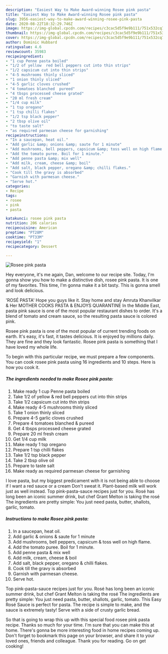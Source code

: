 ```yaml
---
description: "Easiest Way to Make Award-winning Rosee pink pasta"
title: "Easiest Way to Make Award-winning Rosee pink pasta"
slug: 3956-easiest-way-to-make-award-winning-rosee-pink-pasta
date: 2020-08-22T18:32:29.746Z
image: https://img-global.cpcdn.com/recipes/c3cac5d5f9e9b111/751x532cq70/rosee-pink-pasta-recipe-main-photo.jpg
thumbnail: https://img-global.cpcdn.com/recipes/c3cac5d5f9e9b111/751x532cq70/rosee-pink-pasta-recipe-main-photo.jpg
cover: https://img-global.cpcdn.com/recipes/c3cac5d5f9e9b111/751x532cq70/rosee-pink-pasta-recipe-main-photo.jpg
author: Dominic Hubbard
ratingvalue: 4.6
reviewcount: 35983
recipeingredient:
- "1 cup Penne pasta boiled"
- "1/2 of yellow  red bell peppers cut into thin strips"
- "1/2 capsicum cut into thin strips"
- "4-5 mushrooms thinly sliced"
- "1 onion thinly sliced"
- "4-5 garlic cloves crushed"
- "4 tomatoes blanched  pureed"
- "4 tbsps processed cheese grated"
- "20 ml fresh cream"
- "1/4 cup milk"
- "1 tsp oregano"
- "1 tsp chilli flakes"
- "1/2 tsp black pepper"
- "2 tbsp olive oil"
- "to taste salt"
- "as required parmesan cheese for garnishing"
recipeinstructions:
- "In a saucepan, heat oil."
- "Add garlic &amp; onions &amp; saute for 1 minute"
- "Add mushrooms, bell peppers, capsicum &amp; toss well on high flame."
- "Add the tomato puree. Boil for 1 minute."
- "Add penne pasta &amp; mix well"
- "Add milk, cream, cheese &amp; boil"
- "Add salt, black pepper, oregano &amp; chilli flakes."
- "Cook till the gravy is absorbed"
- "Garnish with parmesan cheese."
- "Serve hot."
categories:
- Recipe
tags:
- rosee
- pink
- pasta

katakunci: rosee pink pasta 
nutrition: 206 calories
recipecuisine: American
preptime: "PT28M"
cooktime: "PT33M"
recipeyield: "1"
recipecategory: Dessert

---
```



![Rosee pink pasta](https://img-global.cpcdn.com/recipes/c3cac5d5f9e9b111/751x532cq70/rosee-pink-pasta-recipe-main-photo.jpg)

Hey everyone, it's me again, Dan, welcome to our recipe site. Today, I'm gonna show you how to make a distinctive dish, rosee pink pasta. It is one of my favorites. This time, I'm gonna make it a bit tasty. This is gonna smell and look delicious.

&#39;ROSÉ PASTA&#39; Hope you guys like it. Stay home and stay Amruta Khanvilkar &amp; Her MOTHER COOKS PASTA &amp; ENJOYS QUARANTINE In the Middle East, pasta pink sauce is one of the most popular restaurant dishes to order. It&#39;s a blend of tomato and cream sauce, so the resulting pasta sauce is colored pink.

Rosee pink pasta is one of the most popular of current trending foods on earth. It's easy, it's fast, it tastes delicious. It is enjoyed by millions daily. They are fine and they look fantastic. Rosee pink pasta is something that I have loved my whole life.


To begin with this particular recipe, we must prepare a few components. You can cook rosee pink pasta using 16 ingredients and 10 steps. Here is how you cook it.

<!--inarticleads1-->

##### The ingredients needed to make Rosee pink pasta:

1. Make ready 1 cup Penne pasta boiled
1. Take 1/2 of yellow &amp; red bell peppers cut into thin strips
1. Take 1/2 capsicum cut into thin strips
1. Make ready 4-5 mushrooms thinly sliced
1. Take 1 onion thinly sliced
1. Prepare 4-5 garlic cloves crushed
1. Prepare 4 tomatoes blanched &amp; pureed
1. Get 4 tbsps processed cheese grated
1. Prepare 20 ml fresh cream
1. Get 1/4 cup milk
1. Make ready 1 tsp oregano
1. Prepare 1 tsp chilli flakes
1. Take 1/2 tsp black pepper
1. Take 2 tbsp olive oil
1. Prepare to taste salt
1. Make ready as required parmesan cheese for garnishing


I love pasta, but my biggest predicament with it is not being able to choose if I want a red sauce or a cream Don&#39;t sweat it. Plant-based milk will work just as well instead. Top pink-pasta-sauce recipes just for you. Rosé has long been an iconic summer drink, but chef Grant Melton is taking the rosé The ingredients are pretty simple: You just need pasta, butter, shallots, garlic, tomato. 

<!--inarticleads2-->

##### Instructions to make Rosee pink pasta:

1. In a saucepan, heat oil.
1. Add garlic &amp; onions &amp; saute for 1 minute
1. Add mushrooms, bell peppers, capsicum &amp; toss well on high flame.
1. Add the tomato puree. Boil for 1 minute.
1. Add penne pasta &amp; mix well
1. Add milk, cream, cheese &amp; boil
1. Add salt, black pepper, oregano &amp; chilli flakes.
1. Cook till the gravy is absorbed
1. Garnish with parmesan cheese.
1. Serve hot.


Top pink-pasta-sauce recipes just for you. Rosé has long been an iconic summer drink, but chef Grant Melton is taking the rosé The ingredients are pretty simple: You just need pasta, butter, shallots, garlic, tomato. This Easy Rosé Sauce is perfect for pasta. The recipe is simple to make, and the sauce is extremely tasty! Serve with a side of crusty garlic bread. 

So that is going to wrap this up with this special food rosee pink pasta recipe. Thanks so much for your time. I'm sure that you can make this at home. There's gonna be more interesting food in home recipes coming up. Don't forget to bookmark this page on your browser, and share it to your loved ones, friends and colleague. Thank you for reading. Go on get cooking!
